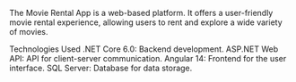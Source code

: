 The Movie Rental App is a web-based platform. It offers a user-friendly movie rental experience, allowing users to rent and explore a wide variety of movies.

Technologies Used
.NET Core 6.0: Backend development.
ASP.NET Web API: API for client-server communication.
Angular 14: Frontend for the user interface.
SQL Server: Database for data storage.
